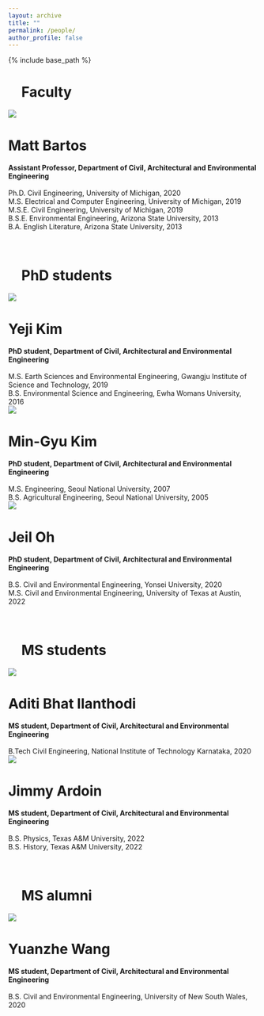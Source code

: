 ```yaml
---
layout: archive
title: ""
permalink: /people/
author_profile: false
---
```


{% include base_path %}

<h1><i class="fas fa-user-tie" aria-hidden="true"></i>&nbsp; &nbsp; Faculty</h1>

<div class="page__col-wrap">
<div class="people__lcol"><div class="people__avatar"><img src="https://mdbartos.s3.us-east-2.amazonaws.com/img/Matt_Bartos.jpeg"></div></div>
<div class="people__rcol"><h1>Matt Bartos</h1> <b>Assistant Professor, Department of Civil, Architectural and Environmental Engineering</b> <br> <br> Ph.D. Civil Engineering, University of Michigan, 2020 <br> M.S. Electrical and Computer Engineering, University of Michigan, 2019 <br> M.S.E. Civil Engineering, University of Michigan, 2019 <br> B.S.E. Environmental Engineering, Arizona State University, 2013 <br> B.A. English Literature, Arizona State University, 2013
</div>
</div>

<br>

<div class="page__col-wrap"></div>

<br>

<h1><i class="fas fa-user" aria-hidden="true"></i>&nbsp; &nbsp; PhD students</h1>

<div class="page__col-wrap">
<div class="people__lcol"><div class="people__avatar"><img src="https://mdbartos.s3.us-east-2.amazonaws.com/img/Yeji_Kim.jpeg"></div></div>
<div class="people__rcol"><h1>Yeji Kim</h1> <b>PhD student, Department of Civil, Architectural and Environmental Engineering</b> <br> <br> M.S. Earth Sciences and Environmental Engineering, Gwangju Institute of Science and Technology, 2019 <br> B.S. Environmental Science and Engineering, Ewha Womans University, 2016
</div>
</div>

<div class="page__col-wrap">
<div class="people__lcol"><div class="people__avatar"><img src="https://mdbartos.s3.us-east-2.amazonaws.com/img/MinGyu_Kim.jpeg"></div></div>
<div class="people__rcol"><h1>Min-Gyu Kim</h1> <b>PhD student, Department of Civil, Architectural and Environmental Engineering</b> <br> <br> M.S. Engineering, Seoul National University, 2007 <br> B.S. Agricultural Engineering, Seoul National University, 2005
</div>
</div>

<div class="page__col-wrap">
<div class="people__lcol"><div class="people__avatar"><img src="https://mdbartos.s3.us-east-2.amazonaws.com/img/Jeil_Oh.jpeg"></div></div>
<div class="people__rcol"><h1>Jeil Oh</h1> <b>PhD student, Department of Civil, Architectural and Environmental Engineering</b> <br> <br> B.S. Civil and Environmental Engineering, Yonsei University, 2020 <br> M.S. Civil and Environmental Engineering, University of Texas at Austin, 2022
</div>
</div>

<br>

<div class="page__col-wrap"></div>

<br>

<h1><i class="fas fa-user" aria-hidden="true"></i>&nbsp; &nbsp; MS students</h1>

<div class="page__col-wrap">
<div class="people__lcol"><div class="people__avatar"><img src="https://mdbartos.s3.us-east-2.amazonaws.com/img/Aditi_Bhat.jpeg"></div></div>
<div class="people__rcol"><h1>Aditi Bhat Ilanthodi</h1> <b>MS student, Department of Civil, Architectural and Environmental Engineering</b> <br> <br> B.Tech Civil Engineering, National Institute of Technology Karnataka, 2020
</div>
</div>

<div class="page__col-wrap">
<div class="people__lcol"><div class="people__avatar"><img src="https://mdbartos.s3.us-east-2.amazonaws.com/img/Jimmy_Ardoin.jpeg"></div></div>
<div class="people__rcol"><h1>Jimmy Ardoin</h1> <b>MS student, Department of Civil, Architectural and Environmental Engineering</b> <br> <br> B.S. Physics, Texas A&M University, 2022 <br> B.S. History, Texas A&M University, 2022
</div>
</div>

<br>

<div class="page__col-wrap"></div>

<br>

<h1><i class="fas fa-user-graduate" aria-hidden="true"></i>&nbsp; &nbsp; MS alumni</h1>

<div class="page__col-wrap">
<div class="people__lcol"><div class="people__avatar"><img src="https://mdbartos.s3.us-east-2.amazonaws.com/img/Yuanzhe_Wang.jpeg"></div></div>
<div class="people__rcol"><h1>Yuanzhe Wang</h1> <b>MS student, Department of Civil, Architectural and Environmental Engineering</b> <br> <br> B.S. Civil and Environmental Engineering, University of New South Wales, 2020
</div>
</div>



